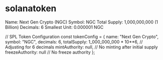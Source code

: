 # solanatoken

Name: Next Gen Crypto (NGC)
Symbol: NGC
Total Supply: 1,000,000,000 (1 Billion)
Decimals: 6
Smallest Unit: 0.000001 NGC

// SPL Token Configuration
const tokenConfig = {
name: "Next Gen Crypto",
symbol: "NGC",
decimals: 6,
totalSupply: 1_000_000_000 \* 10\*\*6, // Adjusting for 6 decimals
mintAuthority: null, // No minting after initial supply
freezeAuthority: null // No freeze authority
};
